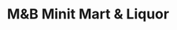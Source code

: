 ---
title: "M&B Minit Mart & Liquor"
url: /modesto/mundb-minit-mart-und-liquor/
shop: Spirituosen
---
